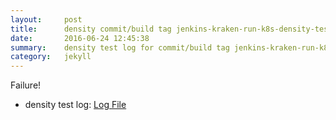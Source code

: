 ```yaml
---
layout:     post
title:      density commit/build tag jenkins-kraken-run-k8s-density-tests-112-3
date:       2016-06-24 12:45:38
summary:    density test log for commit/build tag jenkins-kraken-run-k8s-density-tests-112-3.
category:   jekyll
---
```


Failure!

- density test log: [Log File](http://s3-us-west-2.amazonaws.com/kraken-e2e-logs/density/jenkins-kraken-run-k8s-density-tests-112-3/build-log.txt)
